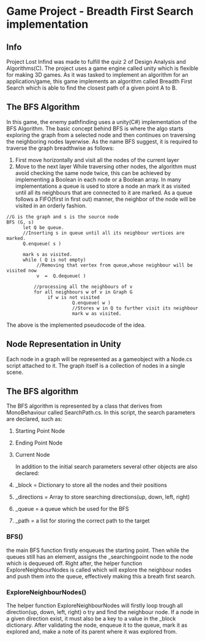 # Game Project - Breadth First Search implementation

## Info

Project Lost Infind was made to fulfill the quiz 2 of Design Analysis and Algorithms(C). The project uses a game engine called unity which is flexible for making 3D games. As it was tasked to implement an algorithm for an application/game, this game implements an algorithm called Breadth First Search which is able to find the closest path of a given point A to B.

## The BFS Algorithm

In this game, the enemy pathfinding uses a unity(C#) implementation of the BFS Algorithm. The basic concept behind BFS is where the algo starts exploring the graph from a selected node and then continues on traversing the neighboring nodes layerwise. As the name BFS suggest, it is required to traverse the graph breadthwise as follows:

1. First move horizontally and visit all the nodes of the current layer
2. Move to the next layer
   While traversing other nodes, the algorithm must avoid checking the same node twice, this can be achieved by implementing a Boolean in each node or a Boolean array. In many implementations a queue is used to store a node an mark it as visited until all its neighbours that are connected to it are marked. As a queue follows a FIFO(first in first out) manner, the neighbor of the node will be visited in an orderly fashion.

```
//G is the graph and s is the source node
BFS (G, s)
      let Q be queue.
      //Inserting s in queue until all its neighbour vertices are marked.
      Q.enqueue( s )

      mark s as visited.
      while ( Q is not empty)
           //Removing that vertex from queue,whose neighbour will be visited now
           v  =  Q.dequeue( )

          //processing all the neighbours of v
          for all neighbours w of v in Graph G
               if w is not visited
                        Q.enqueue( w )
                        //Stores w in Q to further visit its neighbour
                        mark w as visited.

```

The above is the implemented pseudocode of the idea.

## Node Representation in Unity

Each node in a graph will be represented as a gameobject with a Node.cs script attached to it. The graph itself is a collection of nodes in a single scene.

## The BFS algorithm

The BFS algorithm is represented by a class that derives from MonoBehaviour called SearchPath.cs. In this script, the search parameters are declared, such as:

1. Starting Point Node
2. Ending Point Node
3. Current Node

   In addition to the initial search parameters several other objects are also declared:

4. \_block = Dictionary to store all the nodes and their positions
5. \_directions = Array to store searching directions(up, down, left, right)
6. \_queue = a queue which be used for the BFS
7. \_path = a list for storing the correct path to the target

### BFS()

the main BFS function firstly enqueues the starting point. Then while the queues still has an element, assigns the \_searchingpoint node to the node which is dequeued off. Right after, the helper function ExploreNeighbourNodes is called which will explore the neighbour nodes and push them into the queue, effectively making this a breath first search.

### ExploreNeighbourNodes()

The helper function ExploreNeighbourNodes will firstly loop trough all direction(up, down, left, right) o try and find the neighbour node. If a node in a given direction exist, it must also be a key to a value in the \_block dictionary. After validating the node, enqueue it to the queue, mark it as explored and, make a note of its parent where it was explored from.

